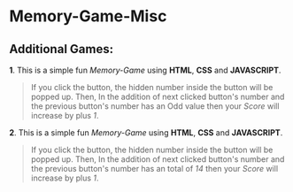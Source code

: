 # Memory-Game-Misc

## Additional Games:

**1**. This is a simple fun *Memory-Game* using **HTML**, **CSS** and **JAVASCRIPT**.
> If you click the button, the hidden number inside the button will be popped up.
> Then, In the addition of next clicked button's number and the previous button's number has an Odd value then your *Score* will increase by plus *1*.

**2**. This is a simple fun *Memory-Game* using **HTML**, **CSS** and **JAVASCRIPT**.
> If you click the button, the hidden number inside the button will be popped up.
> Then, In the addition of next clicked button's number and the previous button's number has an total of *14* then your *Score* will increase by plus *1*.
